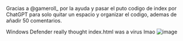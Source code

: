 Gracias a @gameroll_ por la ayuda y pasar el puto codigo de index por ChatGPT para solo quitar un espacio y organizar el codigo, ademas de añadir 50 comentarios.

Windows Defender really thought index.html was a virus lmao
![image](https://github.com/user-attachments/assets/4db399ec-b268-4b66-a9e1-3bf4864b7e13)
